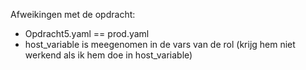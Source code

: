 Afweikingen met de opdracht:
- Opdracht5.yaml == prod.yaml
- host_variable is meegenomen in de vars van de rol (krijg hem niet werkend als ik hem doe in host_variable)

